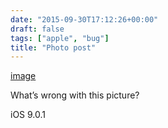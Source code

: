 ```yaml
---
date: "2015-09-30T17:12:26+00:00"
draft: false
tags: ["apple", "bug"]
title: "Photo post"
---
```

[image](/img/2015-09-30-photo-post/e8d2a15d0ad8eb97695f2066d1e1a1cf1c44994d759236fb99417ea3305428e4.jpg)

What’s wrong with this picture?

iOS 9.0.1
